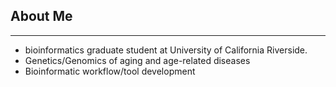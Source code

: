 ## About Me
***
+ bioinformatics graduate student at University of California Riverside.
+ Genetics/Genomics of aging and age-related diseases
+ Bioinformatic workflow/tool development
